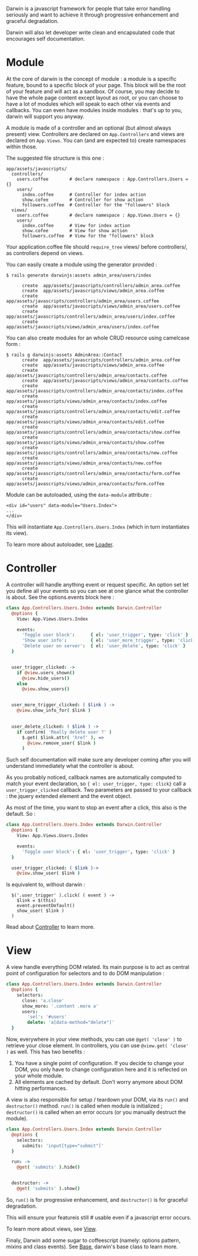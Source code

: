 Darwin is a javascript framework for people that take error
handling seriously and want to achieve it through progressive
enhancement and graceful degradation.

Darwin will also let developer write clean and encapsulated
code that encourages self documentation.


# Module

At the core of darwin is the concept of module : a module
is a specific feature, bound to a specific block of your
page. This block will be the root of your feature and will
act as a sandbox. Of course, you may decide to have the whole
page content except layout as root, or you can choose to
have a lot of modules which will speak to each other via
events and callbacks. You can even have modules inside
modules : that's up to you, darwin will support you anyway.

A module is made of a controller and an optional (but almost
always present) view. Controllers are declared on 
`App.Controllers` and views are declared on `App.Views`. You
can (and are expected to) create namespaces within those.

The suggested file structure is this one :

```
app/assets/javascripts/
  controllers/
    users.coffee        # declare namespace : App.Controllers.Users = {}
    users/
      index.coffee      # Controller for index action
      show.cofee        # Controller for show action
      followers.coffee  # Controller for the "followers" block
  views/
    users.coffee        # declare namespace : App.Views.Users = {}
    users/
      index.coffee      # View for index action
      show.cofee        # View for show action
      followers.coffee  # View for the "followers" block
```

Your application.coffee file should `require_tree` views/ before
controllers/, as controllers depend on views.

You can easily create a module using the generator provided :

```
$ rails generate darwinjs:assets admin_area/users/index

      create  app/assets/javascripts/controllers/admin_area.coffee
      create  app/assets/javascripts/views/admin_area.coffee
      create  app/assets/javascripts/controllers/admin_area/users.coffee
      create  app/assets/javascripts/views/admin_area/users.coffee
      create  app/assets/javascripts/controllers/admin_area/users/index.coffee
      create  app/assets/javascripts/views/admin_area/users/index.coffee
```

You can also create modules for an whole CRUD resource using camelcase
form :

```
$ rails g darwinjs:assets AdminArea::Contact
      create  app/assets/javascripts/controllers/admin_area.coffee
      create  app/assets/javascripts/views/admin_area.coffee
      create  app/assets/javascripts/controllers/admin_area/contacts.coffee
      create  app/assets/javascripts/views/admin_area/contacts.coffee
      create  app/assets/javascripts/controllers/admin_area/contacts/index.coffee
      create  app/assets/javascripts/views/admin_area/contacts/index.coffee
      create  app/assets/javascripts/controllers/admin_area/contacts/edit.coffee
      create  app/assets/javascripts/views/admin_area/contacts/edit.coffee
      create  app/assets/javascripts/controllers/admin_area/contacts/show.coffee
      create  app/assets/javascripts/views/admin_area/contacts/show.coffee
      create  app/assets/javascripts/controllers/admin_area/contacts/new.coffee
      create  app/assets/javascripts/views/admin_area/contacts/new.coffee
      create  app/assets/javascripts/controllers/admin_area/contacts/form.coffee
      create  app/assets/javascripts/views/admin_area/contacts/form.coffee
  ```

Module can be autoloaded, using the `data-module` attribute :

```
<div id="users" data-module="Users.Index">
...
</div>
```

This will instantiate `App.Controllers.Users.Index` (which in turn
instantiates its view).

To learn more about autoloader, see [Loader](loader.md).


# Controller

A controller will handle anything event or request specific.
An option set let you define all your events so you can see
at one glance what the controller is about. See the
options.events block here :

```coffee
class App.Controllers.Users.Index extends Darwin.Controller
  @options {
    View: App.Views.Users.Index

    events:
      'Toggle user block':      { el: 'user_trigger', type: 'click' }
      'Show user info':         { el: 'user_more_trigger', type: 'click' }
      'Delete user on server':  { el: 'user_delete', type: 'click' }
  }


  user_trigger_clicked: ->
    if @view.users_shown()
      @view.hide_users()
    else
      @view.show_users()


  user_more_trigger_clicked: ( $link ) ->
    @view.show_info_for( $link )

  
  user_delete_clicked: ( $link ) ->
    if confirm( 'Really delete user ?' )
      $.get( $link.attr( 'href' ), =>
        @view.remove_user( $link )
      )
```

Such self documentation will make sure any developer coming after
you will understand immediately what the controller is about.

As you probably noticed, callback names are automatically computed
to match your event declaration, so `{ el: user_trigger, type: click}`
call a `user_trigger_clicked` callback. Two parameters are passed
to your callback : the jquery extended element and the event object.

As most of the time, you want to stop an event after a click, this
also is the default. So :

```coffee
class App.Controllers.Users.Index extends Darwin.Controller
  @options {
    View: App.Views.Users.Index

    events:
      'Toggle user block': { el: 'user_trigger', type: 'click' }
  }

  user_trigger_clicked: ( $link )->
    @view.show_user( $link )
```

Is equivalent to, without darwin :

```
  $('.user_trigger' ).click( ( event ) ->
    $link = $(this)
    event.preventDefault()
    show_user( $link )
  )
```

Read about [Controller](controller.md) to learn more.

# View

A view handle everything DOM related. Its main purpose is
to act as central point of configuration for selectors and
to do DOM manipulation :

```coffee
class App.Controllers.Users.Index extends Darwin.Controller
  @options {
    selectors:
      close: 'a.close'
      show_more: '.content .more a'
      users:
        'sel': '#users'
        delete: 'a[data-method="delete"]'
  }
```

Now, everywhere in your view methods, you can use `@get( 'close' )`
to retrieve your close element. In controllers, you can use
`@view.get( 'close' )` as well. This has two benefits :

1. You have a single point of configuration. If you decide to
change your DOM, you only have to change configuration here and
it is reflected on your whole module.
2. All elements are cached by default. Don't worry anymore about
DOM hitting performances.

A view is also responsible for setup / teardown your DOM, via
its `run()` and `destructor()` method. `run()` is called when
module is initialized ; `destructor()` is called when an error
occurs (or you manually destruct the module).

```coffee
class App.Controllers.Users.Index extends Darwin.Controller
  @options {
    selectors:
      submits: 'input[type="submit"]'
  }

  run: ->
    @get( 'submits' ).hide()


  destructor: ->
    @get( 'submits' ).show()
```

So, `run()` is for progressive enhancement, and `destructor()` is
for graceful degradation.

This will ensure your featureis still # usable even if a
javascript error occurs.

To learn more about views, see [View](view.md).


Finaly, Darwin add some sugar to coffeescript (namely: options pattern,
mixins and class events). See [Base](base.md), darwin's base class to
learn more.


